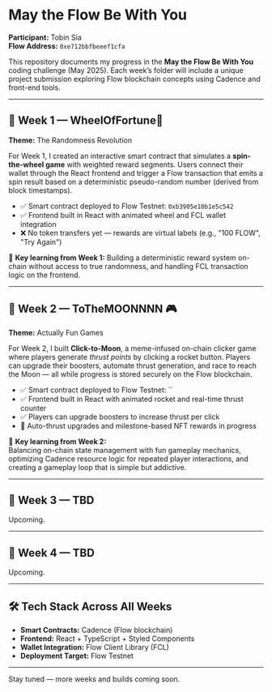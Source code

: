 # May the Flow Be With You

**Participant:** Tobin Sia  
**Flow Address:** `0xe712bbfbeeef1cfa`

This repository documents my progress in the **May the Flow Be With You** coding challenge (May 2025). Each week’s folder will include a unique project submission exploring Flow blockchain concepts using Cadence and front-end tools.

---

## 📅 Week 1 — WheelOfFortune🎲

**Theme:** The Randomness Revolution

For Week 1, I created an interactive smart contract that simulates a **spin-the-wheel game** with weighted reward segments. Users connect their wallet through the React frontend and trigger a Flow transaction that emits a spin result based on a deterministic pseudo-random number (derived from block timestamps).

- ✅ Smart contract deployed to Flow Testnet: `0xb3905e10b1e5c542`
- ✅ Frontend built in React with animated wheel and FCL wallet integration
- ❌ No token transfers yet — rewards are virtual labels (e.g., "100 FLOW", "Try Again")

🧠 **Key learning from Week 1:**
Building a deterministic reward system on-chain without access to true randomness, and handling FCL transaction logic on the frontend.

---

## 📅 Week 2 — ToTheMOONNNN 🎮

**Theme:** Actually Fun Games

For Week 2, I built **Click-to-Moon**, a meme-infused on-chain clicker game where players generate *thrust points* by clicking a rocket button. Players can upgrade their boosters, automate thrust generation, and race to reach the Moon — all while progress is stored securely on the Flow blockchain.

- ✅ Smart contract deployed to Flow Testnet: ``
- ✅ Frontend built in React with animated rocket and real-time thrust counter
- ✅ Players can upgrade boosters to increase thrust per click
- 🔄 Auto-thrust upgrades and milestone-based NFT rewards in progress

🧠 **Key learning from Week 2:**  
Balancing on-chain state management with fun gameplay mechanics, optimizing Cadence resource logic for repeated player interactions, and creating a gameplay loop that is simple but addictive.

---

## 📅 Week 3 — TBD

Upcoming.

---

## 📅 Week 4 — TBD

Upcoming.

---

## 🛠 Tech Stack Across All Weeks

- **Smart Contracts:** Cadence (Flow blockchain)
- **Frontend:** React + TypeScript + Styled Components
- **Wallet Integration:** Flow Client Library (FCL)
- **Deployment Target:** Flow Testnet

---

Stay tuned — more weeks and builds coming soon.
